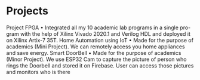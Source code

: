 # Projects
Project FPGA
• Integrated all my 10 academic lab programs in a single pro-
gram with the help of Xilinx Vivado 2020.1 and Verilog HDL
and deployed it on Xilinx Artix-7 35T.
Home Automation using IoT
• Made for the purpose of academics (Mini Project). We can
remotely access you home appliances and save energy.
Smart DoorBell
• Made for the purpose of academics (Minor Project). We use
ESP32 Cam to capture the picture of person who rings the
Doorbell and stored it on Firebase. User can access those
pictures and monitors who is there
